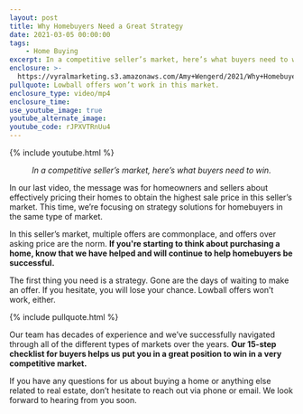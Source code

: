 ```yaml
---
layout: post
title: Why Homebuyers Need a Great Strategy
date: 2021-03-05 00:00:00
tags: 
    - Home Buying
excerpt: In a competitive seller’s market, here’s what buyers need to win.
enclosure: >-
  https://vyralmarketing.s3.amazonaws.com/Amy+Wengerd/2021/Why+Homebuyers+Need+a+Great+Strategy.mp4
pullquote: Lowball offers won’t work in this market.
enclosure_type: video/mp4
enclosure_time:
use_youtube_image: true
youtube_alternate_image:
youtube_code: rJPXVTRnUu4
---
```

{% include youtube.html %}

<p style="text-align: center;"><em>In a competitive seller’s market, here’s what buyers need to win.</em></p>

In our last video, the message was for homeowners and sellers about effectively pricing their homes to obtain the highest sale price in this seller’s market. This time, we’re focusing on strategy solutions for homebuyers in the same type of market.

In this seller’s market, multiple offers are commonplace, and offers over asking price are the norm. <b>If you're starting to think about purchasing a home, know that we have helped and will continue to help homebuyers be successful.</b>

The first thing you need is a strategy. Gone are the days of waiting to make an offer. If you hesitate, you will lose your chance. Lowball offers won’t work, either. 

{% include pullquote.html %}

Our team has decades of experience and we’ve successfully navigated through all of the different types of markets over the years. <b>Our 15-step checklist for buyers helps us put you in a great position to win in a very competitive market.</b>

If you have any questions for us about buying a home or anything else related to real estate, don’t hesitate to reach out via phone or email. We look forward to hearing from you soon.
